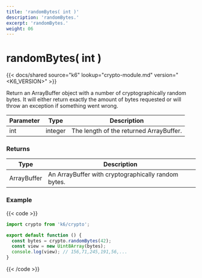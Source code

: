 ```yaml
---
title: 'randomBytes( int )'
description: 'randomBytes.'
excerpt: 'randomBytes.'
weight: 06
---
```


# randomBytes( int )

{{< docs/shared source="k6" lookup="crypto-module.md" version="<K6_VERSION>" >}}

Return an ArrayBuffer object with a number of cryptographically random bytes. It will either return exactly the amount of bytes requested or will throw an exception if something went wrong.

| Parameter | Type    | Description                             |
| --------- | ------- | --------------------------------------- |
| int       | integer | The length of the returned ArrayBuffer. |

### Returns

| Type        | Description                                         |
| ----------- | --------------------------------------------------- |
| ArrayBuffer | An ArrayBuffer with cryptographically random bytes. |

### Example

{{< code >}}

```javascript
import crypto from 'k6/crypto';

export default function () {
  const bytes = crypto.randomBytes(42);
  const view = new Uint8Array(bytes);
  console.log(view); // 156,71,245,191,56,...
}
```

{{< /code >}}
